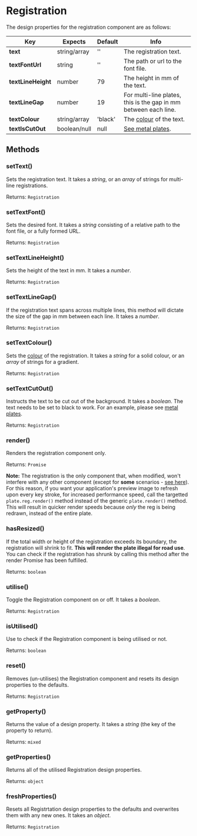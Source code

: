 # Registration

The design properties for the registration component are as follows:

| Key | Expects | Default | Info |
| --- | --- | --- | --- |
| **text** | string/array | '' | The registration text. |
| **textFontUrl** | string | '' | The path or url to the font file. |
| **textLineHeight** | number | 79 | The height in mm of the text. |
| **textLineGap** | number | 19 | For multi-line plates, this is the gap in mm between each line. |
| **textColour** | string/array | 'black' | The [colour](other/colour.md) of the text. |
| **textIsCutOut** | boolean/null | null | [See metal plates](/examples/oblongs.md#metal-oblong).  |

## Methods <!-- {docsify-ignore} -->

### setText()

Sets the registration text. It takes a *string*, or an *array* of strings for multi-line registrations.

Returns: `Registration`

### setTextFont()

Sets the desired font. It takes a *string* consisting of a relative path to the font file, or a fully formed URL.

Returns: `Registration`

### setTextLineHeight()

Sets the height of the text in mm. It takes a *number*.

Returns: `Registration`

### setTextLineGap()

If the registration text spans across multiple lines, this method will dictate the size of the gap in mm between each line. It takes a *number*.

Returns: `Registration`

### setTextColour()

Sets the [colour](other/colour.md) of the registration. It takes a *string* for a solid colour, or an *array* of strings for a gradient.

Returns: `Registration`

### setTextCutOut()

Instructs the text to be cut out of the background. It takes a *boolean*. The text needs to be set to black to work. For an example, please see [metal plates](/examples/oblongs.md#metal-oblong).

Returns: `Registration`

### render()

Renders the registration component only.

Returns: `Promise`

**Note:** The registration is the only component that, when modified, won't interfere with any other component (except for **some** scenarios - [see here](../rendering.md#registration)). For this reason, if you want your application's preview image to refresh upon every key stroke, for increased performance speed, call the targetted `plate.reg.render()` method instead of the generic `plate.render()` method. This will result in quicker render speeds because *only* the reg is being redrawn, instead of the entire plate.

### hasResized()

If the total width or height of the registration exceeds its boundary, the registration will shrink to fit. **This will render the plate illegal for road use**. You can check if the registration has shrunk by calling this method after the render Promise has been fulfilled.

Returns: `boolean`

### utilise()

Toggle the Registration component on or off. It takes a *boolean*.

Returns: `Registration`

### isUtilised()

Use to check if the Registration component is being utilised or not.

Returns: `boolean`

### reset()

Removes (un-utilises) the Registration component and resets its design properties to the defaults.

Returns: `Registration`

### getProperty()

Returns the value of a design property. It takes a *string* (the key of the property to return).

Returns: `mixed`

### getProperties()

Returns all of the utilised Registration design properties.

Returns: `object`

### freshProperties()

Resets all Registrtation design properties to the defaults and overwrites them with any new ones. It takes an *object*.

Returns: `Registration`